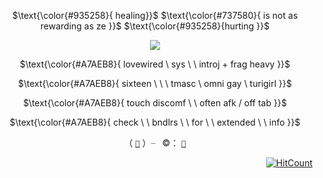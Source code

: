 <div align="center">
  
  $\text{\color{#935258}{ healing}}$ $\text{\color{#737580}{ is not as rewarding as ze }}$ $\text{\color{#935258}{hurting }}$

  [![](https://i.postimg.cc/QNkDWPMy/ezgif-6-6984f28ddc.webp)](https://www.tumblr.com/strawberrysnipes/742945118883020800/heavymedic-rentry-graphics?source=share)

 $\text{\color{#A7AEB8}{ lovewired \ sys \ \ introj + frag heavy }}$

 $\text{\color{#A7AEB8}{ sixteen \ \ \ tmasc \ omni gay \ turigirl }}$

 $\text{\color{#A7AEB8}{ touch discomf \ \ often afk / off tab }}$

 $\text{\color{#A7AEB8}{ check \ \ bndlrs \ \ for \ \ extended \ \ info  }}$

 （ [`🍖`](https://bundlrs.cc/artists) ）╴ ©： [`🥩`](https://www.tumblr.com/strawberrysnipes/742945118883020800/heavymedic-rentry-graphics?source=share)
 
</div>

<div align="right">
 
 [![HitCount](https://img.shields.io/endpoint?url=https%3A%2F%2Fhits.dwyl.com%2Flovewired%2Flovewired.json&style=flat-square&label=Views%20%3A&labelColor=%230D1117&color=%230D1117)](http://hits.dwyl.com/lovewired/lovewired)
 
 </div>
